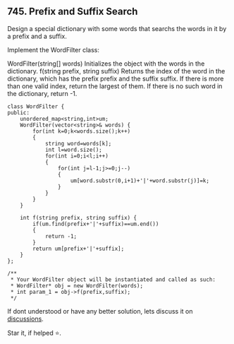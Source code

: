 ## 745. Prefix and Suffix Search

Design a special dictionary with some words that searchs the words in it by a prefix and a suffix.

Implement the WordFilter class:

WordFilter(string[] words) Initializes the object with the words in the dictionary.
f(string prefix, string suffix) Returns the index of the word in the dictionary, which has the prefix prefix and the suffix suffix. If there is more than one valid index, return the largest of them. If there is no such word in the dictionary, return -1.

```
class WordFilter {
public:
    unordered_map<string,int>um;
    WordFilter(vector<string>& words) {
        for(int k=0;k<words.size();k++)
        {
            string word=words[k];
            int l=word.size();
            for(int i=0;i<l;i++)
            {
                for(int j=l-1;j>=0;j--)
                {
                    um[word.substr(0,i+1)+'|'+word.substr(j)]=k;
                }
            }
        }
    }
    
    int f(string prefix, string suffix) {
        if(um.find(prefix+'|'+suffix)==um.end())
        {
            return -1;
        }
        return um[prefix+'|'+suffix];
    }
};

/**
 * Your WordFilter object will be instantiated and called as such:
 * WordFilter* obj = new WordFilter(words);
 * int param_1 = obj->f(prefix,suffix);
 */
  ```
  
If dont understood or have any better solution, lets discuss it on [discussions](https://github.com/Jimmy5467/CP/discussions). 

Star it, if helped ⭐.
